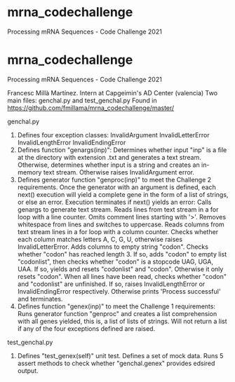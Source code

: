 # mrna_codechallenge
Processing mRNA Sequences - Code Challenge 2021

# mrna_codechallenge
Processing mRNA Sequences - Code Challenge 2021

Francesc Millà Martínez. Intern at Capgeimin's AD Center (valencia)
Two main files: genchal.py and test_genchal.py
Found in https://github.com/fmillama/mrna_codechallenge/master/

genchal.py
1. Defines four exception classes:
  InvalidArgument
  InvalidLetterError
  InvalidLengthError
  InvalidEndingError
2. Defines function "genargs(inp)":
  Determines whether input "inp" is a file at the directory with extension .txt and generates a text stream.
  Otherwise, determines whether input is a string and creates an in-memory text stream.
  Otherwise raises InvalidArgument error.
3. Defines generator function "genproc(inp)" to meet the Challenge 2 requirements. 
Once the generator with an argument is defined, each next() execution will yield a complete gene in the form of a list of strings, or else an error.
Execution terminates if next() yields an error:
  Calls genargs to generate text stream.
  Reads lines from text stream in a for loop with a line counter.
  Omits comment lines starting with '>'.
  Removes whitespace from lines and switches to uppercase.
  Reads columns from text stream lines in a for loop with a column counter.
  Checks whether each column matches letters A, C, G, U, otherwise raises InvalidLetterError.
  Adds columns to empty string "codon".
  Checks whether "codon" has reached length 3.
  If so, adds "codon" to empty list "codonlist", then checks whether "codon" is a stopcode UAG, UGA, UAA.
  If so, yields and resets "codonlist" and "codon". Otherwise it only resets "codon".
  When all lines have been read, checks whether "codon" and "codonlist" are unfinished. 
  If so, raises InvalidLengthError or InvalidEndingError respectively. 
  Otherwise prints 'Process successful' and terminates.
4. Defines function "genex(inp)" to meet the Challenge 1 requirements:
  Runs generator function "genproc" and creates a list comprehension with all genes yielded, this is, a list of lists of strings.
  Will not return a list if any of the four exceptions defined are raised.


test_genchal.py
1. Defines "test_genex(self)" unit test.
  Defines a set of mock data.
  Runs 5 assert methods to check whether "genchal.genex" provides edsired output.
  

